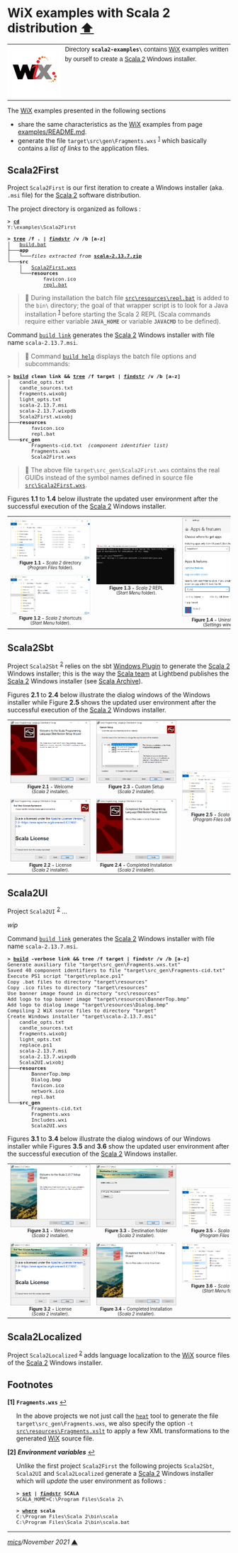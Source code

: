 # <span id="top">WiX examples with Scala 2 distribution</span> <span style="size:30%;"><a href="../README.md">⬆</a></span>

<table style="font-family:Helvetica,Arial;font-size:14px;line-height:1.6;">
  <tr>
  <td style="border:0;padding:0 10px 0 0;min-width:120px;">
    <a href="https://wixtoolset.org/" rel="external"><img style="border:0;width:120px;" src="../docs/wixtoolset.png" alt="WiX project" /></a>
  </td>
  <td style="border:0;padding:0;vertical-align:text-top;">
    Directory <strong><code>scala2-examples\</code></strong> contains <a href="https://wixtoolset.org/" rel="external">WiX</a> examples written by ourself to create a <a href="https://www.scala-lang.org/">Scala 2</a> Windows installer.
  </td>
  </tr>
</table>

The [WiX][wix_toolset] examples presented in the following sections
- share the same characteristics as the [WiX][wix_toolset] examples from page [examples/README.md](../examples/README.md).
- generate the file `target\src\gen\Fragments.wxs` <sup id="anchor_01">[1](#footnote_01)</sup> which basically contains a *list of links* to the application files. 

## <span id="scala2_first">Scala2First</span>

Project `Scala2First` is our first iteration to create a Windows installer (aka. `.msi` file) for the [Scala 2][scala2_releases] software distribution.

The project directory is organized as follows :
<pre style="font-size:80%;">
<b>&gt; <a href="https://docs.microsoft.com/en-us/windows-server/administration/windows-commands/cd">cd</a></b>
Y:\examples\Scala2First
&nbsp;
<b>&gt; <a href="https://docs.microsoft.com/en-us/windows-server/administration/windows-commands/tree">tree</a> /f . | <a href="https://docs.microsoft.com/en-us/windows-server/administration/windows-commands/findstr">findstr</a> /v /b [a-z]</b>
│   <a href="./Scala2First/build.bat">build.bat</a>
├───<b>app</b>
│   └───<i>files extracted from</i> <a href="https://www.scala-lang.org/download/2.13.7.html"><b>scala-2.13.7.zip</b></a>
└───<b>src</b>
    │   <a href="./Scala2First/src/Scala2First.wxs">Scala2First.wxs</a>
    └───<b>resources</b>
            favicon.ico
            <a href="./Scala2First/src/resources/repl.bat">repl.bat</a>
</pre>

> **:mag_right:** During installation the batch file [`src\resources\repl.bat`](./Scala2First/src/resources/repl.bat) is added to the `bin\` directory; the goal of that wrapper script is to look for a Java installation <sup id="anchor_01">[1](#footnote_01)</sup> before starting the Scala 2 REPL (Scala commands require either variable **`JAVA_HOME`** or variable **`JAVACMD`** to be defined).

Command [`build link`](./Scala2First/build.bat) generates the [Scala 2][scala2] Windows installer with file name `scala-2.13.7.msi`.

> **:mag_right:** Command [`build help`](./Scala2First/build.bat) displays the batch file options and subcommands:

<pre style="font-size:80%;">
<b>&gt; <a href="./Scala2First/build.bat">build</a> clean link &amp;&amp; <a href="https://docs.microsoft.com/en-us/windows-server/administration/windows-commands/tree">tree</a> /f target | <a href="https://docs.microsoft.com/en-us/windows-server/administration/windows-commands/findstr">findstr</a> /v /b [a-z]</b>
│   candle_opts.txt
│   candle_sources.txt
│   Fragments.wixobj
│   light_opts.txt
│   scala-2.13.7.msi
│   scala-2.13.7.wixpdb
│   Scala2First.wixobj
├───<b>resources</b>
│       favicon.ico
│       repl.bat
└───<b>src_gen</b>
        Fragments-cid.txt  <i>(component identifier list)</i>
        Fragments.wxs
        Scala2First.wxs
</pre>

> **:mag_right:** The above file `target\src_gen\Scala2First.wxs` contains the real GUIDs instead of the symbol names defined in source file [`src\Scala2First.wxs`](./Scala2First/src/Scala2First.wxs).

Figures **1.1** to **1.4** below illustrate the updated user environment after the successful execution of the [Scala 2][scala2] Windows installer.

<table>
<tr>
<td style="text-align:center;">
  <div>
  <a href="images/Scala2First_ProgFiles.png"><img style="max-width:180px;" src="images/Scala2First_ProgFiles.png" /></a>
  <div style="font-size:70%;"><b>Figure 1.1 -</b> <i>Scala 2</i> directory<br>(<i>Program Files</i> folder).<br/>&nbsp;
  </div>
  <div>
  <a href="images/Scala2First_StartMenu.png"><img style="max-width:180px;" src="images/Scala2First_StartMenu.png" /></a>
  <div style="font-size:70%;"><b>Figure 1.2 -</b> <i>Scala 2</i> shortcuts<br>(<i>Start Menu</i> folder).
  </div>
</td>
<td style="text-align:center;">
  <div>
  <a href="images/Scala2First_REPL.png"><img style="max-width:180px;" src="images/Scala2First_REPL.png" /></a>
  <div style="font-size:70%;"><b>Figure 1.3 -</b> <i>Scala 2</i> REPL<br>(<i>Start Menu</i> folder).<br/>&nbsp;
  </div>
</td>
<td style="text-align:center;">
  <a href="images/Scala2First_Uninstall.png"><img style="max-width:180px;" src="images/Scala2First_Uninstall.png" /></a>
  <div style="font-size:70%;"><b>Figure 1.4 -</b> Uninstall <i>Scala 2</i><br/>(<i>Settings</i> window).
</td>
</tr>
</table>

## <span id="scala2_sbt">Scala2Sbt</span>

Project `Scala2Sbt` <sup id="anchor_02">[2](#footnote_02)</sup> relies on the sbt [Windows Plugin][sbt_windows_plugin] to generate the [Scala 2][scala2] Windows installer; this is the way the [Scala team][lightbend_scala] at Lightbend publishes the [Scala 2][scala2] Windows installer (see [Scala Archive](https://www.scala-lang.org/files/archive/)).

Figures **2.1** to **2.4** below illustrate the dialog windows of the Windows installer while Figure **2.5** shows the updated user environment after the successful execution of the [Scala 2][scala2] Windows installer.

<table>
<tr>
<td style="text-align:center;">
  <div>
  <a href="images/Scala2Sbt_Setup1.png">
  <img style="max-width:180px;" src="images/Scala2Sbt_Setup1.png" alt="Welcome" />
  </a>
  <div style="font-size:70%;"><b>Figure 2.1 -</b> Welcome<br>(<i>Scala 2</i> installer).<br/>&nbsp;
  </div>
  <div>
  <a href="images/Scala2Sbt_Setup2.png">
  <img style="max-width:180px;" src="images/Scala2Sbt_Setup2.png" alt="License" />
  </a>
  <div style="font-size:70%;"><b>Figure 2.2 -</b> License<br>(<i>Scala 2</i> installer).
  </div>
</td>
<td style="text-align:center;">
  <div>
  <a href="images/Scala2Sbt_Setup3.png">
  <img style="max-width:180px;" src="images/Scala2Sbt_Setup3.png" alt="Custom Setup" />
  </a>
  <div style="font-size:70%;"><b>Figure 2.3 -</b> Custom Setup<br>(<i>Scala 2</i> installer).<br/>&nbsp;
  </div>
  <div>
  <a href="images/Scala2Sbt_Setup4.png">
  <img style="max-width:180px;" src="images/Scala2Sbt_Setup4.png" alt="Completed" />
  </a>
  <div style="font-size:70%;"><b>Figure 2.4 -</b> Completed Installation<br>(<i>Scala 2</i> installer).
  </div>
</td>
<td style="text-align:center;">
  <div>
  <a href="images/Scala2Sbt_ProgFiles.png">
  <img style="max-width:180px;" src="images/Scala2Sbt_ProgFiles.png" alt="Scala 2 directory" />
  </a>
  <div style="font-size:70%;"><b>Figure 2.5 -</b> <i>Scala 2</i> directory<br>(<i>Program Files (x86)</i> folder).
  </div>
</td>
</tr>
</table>

## <span id="scala2_ui">Scala2UI</span>

Project `Scala2UI` <sup id="anchor_02">[2](#footnote_02)</sup> ...

*wip*

Command [`build link`](./Scala2UI/build.bat) generates the [Scala 2][scala2] Windows installer with file name `scala-2.13.7.msi`.

<pre style="font-size:80%;">
<b>&gt; <a href="./Scala2UI/build.bat">build</a> -verbose link && tree /f target | findstr /v /b [a-z]</b>
Generate auxiliary file "target\src_gen\Fragments.wxs.txt"
Saved 40 component identifiers to file "target\src_gen\Fragments-cid.txt"
Execute PS1 script "target\replace.ps1"
Copy .bat files to directory "target\resources"
Copy .ico files to directory "target\resources"
Use banner image found in directory "src\resources"
Add logo to top banner image "target\resources\BannerTop.bmp"
Add logo to dialog image "target\resources\Dialog.bmp"
Compiling 2 WiX source files to directory "target"
Create Windows installer "target\scala-2.13.7.msi"
│   candle_opts.txt
│   candle_sources.txt
│   Fragments.wixobj
│   light_opts.txt
│   replace.ps1
│   scala-2.13.7.msi
│   scala-2.13.7.wixpdb
│   Scala2UI.wixobj
├───<b>resources</b>
│       BannerTop.bmp
│       Dialog.bmp
│       favicon.ico
│       network.ico
│       repl.bat
└───<b>src_gen</b>
        Fragments-cid.txt
        Fragments.wxs
        Includes.wxi
        Scala2UI.wxs
</pre>

Figures **3.1** to **3.4** below illustrate the dialog windows of our Windows installer while Figures **3.5** and **3.6** show the updated user environment after the successful execution of the [Scala 2][scala2] Windows installer.

<table>
<tr>
<td style="text-align:center;">
  <div>
  <a href="images/Scala2UI_Setup1.png">
  <img style="max-width:180px;" src="images/Scala2UI_Setup1.png" alt="Welcome" />
  </a>
  <div style="font-size:70%;"><b>Figure 3.1 -</b> Welcome<br>(<i>Scala 2</i> installer).<br/>&nbsp;
  </div>
  <div>
  <a href="images/Scala2UI_Setup2.png">
  <img style="max-width:180px;" src="images/Scala2UI_Setup2.png" alt="License" />
  </a>
  <div style="font-size:70%;"><b>Figure 3.2 -</b> License<br>(<i>Scala 2</i> installer).
  </div>
</td>
<td style="text-align:center;">
  <div>
  <a href="images/Scala2UI_Setup3.png">
  <img style="max-width:180px;" src="images/Scala2UI_Setup3.png" alt="Custom Setup" />
  </a>
  <div style="font-size:70%;"><b>Figure 3.3 -</b> Destination folder<br>(<i>Scala 2</i> installer).<br/>&nbsp;
  </div>
  <div>
  <a href="images/Scala2UI_Setup4.png">
  <img style="max-width:180px;" src="images/Scala2UI_Setup4.png" alt="Completed" />
  </a>
  <div style="font-size:70%;"><b>Figure 3.4 -</b> Completed Installation<br>(<i>Scala 2</i> installer).
  </div>
</td>
<td style="text-align:center;">
  <div>
  <a href="images/Scala2UI_ProgFiles.png">
  <img style="max-width:180px;" src="images/Scala2UI_ProgFiles.png" alt="Scala 2 directory" />
  </a>
  <div style="font-size:70%;"><b>Figure 3.5 -</b> <i>Scala 2</i> directory<br>(<i>Program Files</i> folder).<br/>&nbsp;
  </div>
  <div>
  <a href="images/Scala2UI_StartMenu.png">
  <img style="max-width:180px;" src="images/Scala2UI_StartMenu.png" alt="Scala 2 directory" />
  </a>
  <div style="font-size:70%;"><b>Figure 3.6 -</b> <i>Scala 2</i> directory<br>(<i>Start Menu</i> folder).
  </div>
</td>
</tr>
</table>

## <span id="scala2_localized">Scala2Localized</span>

Project `Scala2Localized` <sup id="anchor_02">[2](#footnote_02)</sup> adds language localization to the [WiX][wix_toolset] source files of the [Scala 2][scala2] Windows installer.

## <span id="footnotes">Footnotes</span>

<b name="footnote_01">[1]</b> **`Fragments.wxs`** [↩](#anchor_01)

<p style="margin:0 0 1em 20px;">
In the above projects we not just call the <a href="https://wixtoolset.org/documentation/manual/v3/overview/heat.html"><code>heat</code></a> tool to generate the file <code>target\src_gen\Fragments.wxs</code>, we also specify the option <code>-t <a href="./Scala2UI/src/resources/Fragments.xslt">src\resources\Fragments.xslt</a></code> to apply a few XML transformations to the generated <a href="https://wixtoolset.org/">WiX</a> source file.
</p>

<b name="footnote_02">[2]</b> ***Environment variables*** [↩](#anchor_02)

<p style="margin:0 0 1em 20px;">
Unlike the first project <code>Scala2First</code> the following projects <code>Scala2Sbt</code>, <code>Scala2UI</code> and <code>Scala2Localized</code> generate a <a href="https://www.scala-lang.org/">Scala 2</a> Windows installer which will <i>update</i> the user environment as follows :
</p>
<pre style="margin:0 0 1em 20px;font-size:80%;">
<b>&gt; <a href="https://docs.microsoft.com/en-us/windows-server/administration/windows-commands/set_1">set</a> | <a href="https://docs.microsoft.com/en-us/windows-server/administration/windows-commands/findstr">findstr</a> SCALA</b>
SCALA_HOME=C:\Program Files\Scala 2\
&nbsp;
<b>&gt; <a href="https://docs.microsoft.com/en-us/windows-server/administration/windows-commands/where">where</a> scala</b>
C:\Program Files\Scala 2\bin\scala
C:\Program Files\Scala 2\bin\scala.bat
</pre>


***

*[mics](https://lampwww.epfl.ch/~michelou/)/November 2021* [**&#9650;**](#top)
<span id="bottom">&nbsp;</span>

<!-- link refs -->

[firegiant]: https://www.firegiant.com/
[lightbend_scala]: https://www.lightbend.com/blog/scala-center
[microsoft_powershell]: https://docs.microsoft.com/en-us/powershell/scripting/getting-started/getting-started-with-windows-powershell?view=powershell-6
[sbt_windows_plugin]: https://www.scala-sbt.org/sbt-native-packager/formats/windows.html
[scala2]: https://www.scala-lang.org/
[scala2_releases]: https://github.com/scala/scala/releases
[windows_program_files]: https://en.wikipedia.org/wiki/Program_Files
[windows_settings]: https://support.microsoft.com/en-us/windows/find-settings-in-windows-10-6ffbef87-e633-45ac-a1e8-b7a834578ac6
[windows_start_menu]: https://support.microsoft.com/en-us/windows/see-what-s-on-the-start-menu-a8ccb400-ad49-962b-d2b1-93f453785a13
[wix_candle]: https://wixtoolset.org/documentation/manual/v3/overview/candle.html
[wix_component]: https://wixtoolset.org/documentation/manual/v3/xsd/wix/component.html
[wix_heat]: https://wixtoolset.org/documentation/manual/v3/overview/heat.html
[wix_light]: https://wixtoolset.org/documentation/manual/v3/overview/light.html
[wix_toolset]: https://wixtoolset.org/
